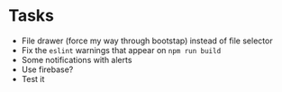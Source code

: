 # Tasks
* File drawer (force my way through bootstap) instead of file selector
* Fix the `eslint` warnings that appear on `npm run build`
* Some notifications with alerts
* Use firebase?
* Test it
